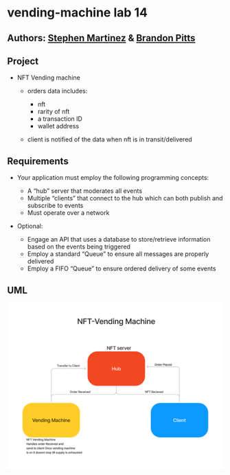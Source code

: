 # vending-machine lab 14

## Authors: [Stephen Martinez](https://github.com/SdMartinez13) & [Brandon Pitts](https://github.com/brandomoki)

## Project

* NFT Vending machine
  * orders data includes:
    * nft
    * rarity of nft
    * a transaction ID
    * wallet address

  * client is notified of the data when nft is in transit/delivered

## Requirements

* Your application must employ the following programming concepts:

  * A “hub” server that moderates all events
  * Multiple “clients” that connect to the hub which can both publish and subscribe to events
  * Must operate over a network

* Optional:

  * Engage an API that uses a database to store/retrieve information based on the events being triggered
  * Employ a standard “Queue” to ensure all messages are properly delivered
  * Employ a FIFO “Queue” to ensure ordered delivery of some events

## UML

![uml](/img/Untitled.png)
